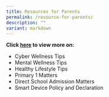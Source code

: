```yaml
---
title: Resources for Parents
permalink: /resource-for-parents/
description: ""
variant: markdown
---
```

**Click [here](https://sites.google.com/moe.edu.sg/ips-resources-for-parents/home) to view more on:**

*   Cyber Wellness Tips
*   Mental Wellness Tips
*   Healthy Lifestyle Tips
*   Primary 1 Matters
*   Direct School Admission Matters
*   Smart Device Policy and Declaration